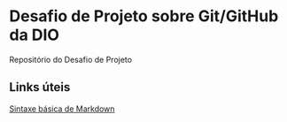 # Desafio de Projeto sobre Git/GitHub da DIO
Repositório do Desafio de Projeto

## Links úteis
[Sintaxe básica de Markdown](https://www.markdownguide.org/basic-syntax/)

